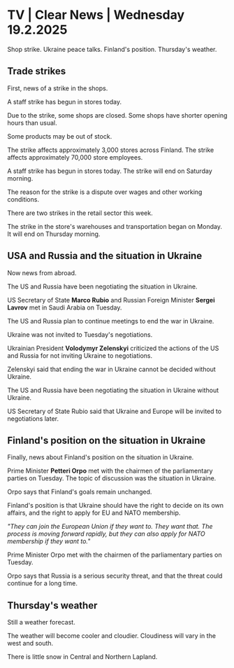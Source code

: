 # TV \| Clear News \| Wednesday 19.2.2025

Shop strike. Ukraine peace talks. Finland's position. Thursday's weather.

## Trade strikes

First, news of a strike in the shops.

A staff strike has begun in stores today.

Due to the strike, some shops are closed. Some shops have shorter opening hours than usual.

Some products may be out of stock.

The strike affects approximately 3,000 stores across Finland. The strike affects approximately 70,000 store employees.

A staff strike has begun in stores today. The strike will end on Saturday morning.

The reason for the strike is a dispute over wages and other working conditions.

There are two strikes in the retail sector this week.

The strike in the store's warehouses and transportation began on Monday. It will end on Thursday morning.

## USA and Russia and the situation in Ukraine

Now news from abroad.

The US and Russia have been negotiating the situation in Ukraine.

US Secretary of State **Marco Rubio** and Russian Foreign Minister **Sergei Lavrov** met in Saudi Arabia on Tuesday.

The US and Russia plan to continue meetings to end the war in Ukraine.

Ukraine was not invited to Tuesday's negotiations.

Ukrainian President **Volodymyr Zelenskyi** criticized the actions of the US and Russia for not inviting Ukraine to negotiations.

Zelenskyi said that ending the war in Ukraine cannot be decided without Ukraine.

The US and Russia have been negotiating the situation in Ukraine without Ukraine.

US Secretary of State Rubio said that Ukraine and Europe will be invited to negotiations later.

## Finland's position on the situation in Ukraine

Finally, news about Finland's position on the situation in Ukraine.

Prime Minister **Petteri Orpo** met with the chairmen of the parliamentary parties on Tuesday. The topic of discussion was the situation in Ukraine.

Orpo says that Finland's goals remain unchanged.

Finland's position is that Ukraine should have the right to decide on its own affairs, and the right to apply for EU and NATO membership.

*"They can join the European Union if they want to. They want that. The process is moving forward rapidly, but they can also apply for NATO membership if they want to."*

Prime Minister Orpo met with the chairmen of the parliamentary parties on Tuesday.

Orpo says that Russia is a serious security threat, and that the threat could continue for a long time.

## Thursday's weather

Still a weather forecast.

The weather will become cooler and cloudier. Cloudiness will vary in the west and south.

There is little snow in Central and Northern Lapland.
